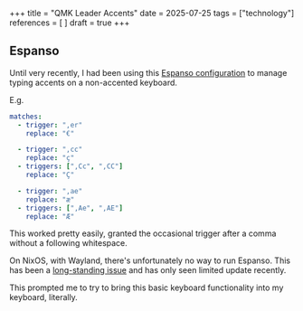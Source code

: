 +++
title = "QMK Leader Accents"
date = 2025-07-25
tags = ["technology"]
references = [ ]
draft = true
+++



## Espanso

Until very recently, I had been using this [Espanso
configuration](https://github.com/nobe4/dotfiles/blob/e121ff838942e2df5aca50d696f8cca6f5d3afea/espanso/match/accents.yml)
to manage typing accents on a non-accented keyboard.

E.g.

```yaml
matches:
  - trigger: ",er"
    replace: "€"

  - trigger: ",cc"
    replace: "ç"
  - triggers: [",Cc", ",CC"]
    replace: "Ç"

  - trigger: ",ae"
    replace: "æ"
  - triggers: [",Ae", ",AE"]
    replace: "Æ"
```

This worked pretty easily, granted the occasional trigger after a comma without
a following whitespace.

On NixOS, with Wayland, there's unfortunately no way to run Espanso. This
has been a [long-standing issue](https://github.com/NixOS/nixpkgs/pull/328890)
and has only seen limited update recently.

This prompted me to try to bring this basic keyboard functionality into my
keyboard, literally.


